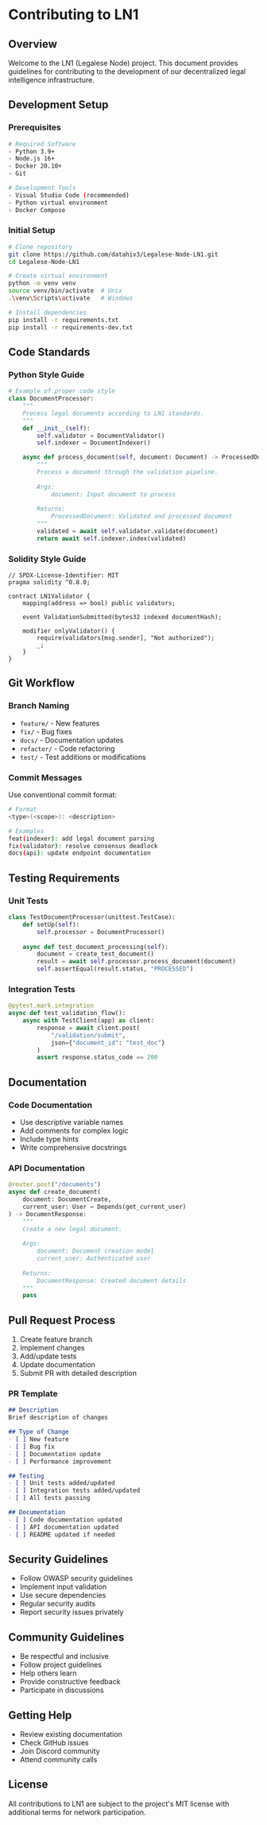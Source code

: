 # Contributing to LN1

## Overview

Welcome to the LN1 (Legalese Node) project. This document provides guidelines for contributing to the development of our decentralized legal intelligence infrastructure.

## Development Setup

### Prerequisites

```bash
# Required Software
- Python 3.9+
- Node.js 16+
- Docker 20.10+
- Git

# Development Tools
- Visual Studio Code (recommended)
- Python virtual environment
- Docker Compose
```

### Initial Setup

```bash
# Clone repository
git clone https://github.com/datahiv3/Legalese-Node-LN1.git
cd Legalese-Node-LN1

# Create virtual environment
python -m venv venv
source venv/bin/activate  # Unix
.\venv\Scripts\activate   # Windows

# Install dependencies
pip install -r requirements.txt
pip install -r requirements-dev.txt
```

## Code Standards

### Python Style Guide

```python
# Example of proper code style
class DocumentProcessor:
    """
    Process legal documents according to LN1 standards.
    """
    def __init__(self):
        self.validator = DocumentValidator()
        self.indexer = DocumentIndexer()

    async def process_document(self, document: Document) -> ProcessedDocument:
        """
        Process a document through the validation pipeline.
        
        Args:
            document: Input document to process
            
        Returns:
            ProcessedDocument: Validated and processed document
        """
        validated = await self.validator.validate(document)
        return await self.indexer.index(validated)
```

### Solidity Style Guide

```solidity
// SPDX-License-Identifier: MIT
pragma solidity ^0.8.0;

contract LN1Validator {
    mapping(address => bool) public validators;
    
    event ValidationSubmitted(bytes32 indexed documentHash);
    
    modifier onlyValidator() {
        require(validators[msg.sender], "Not authorized");
        _;
    }
}
```

## Git Workflow

### Branch Naming

- `feature/` - New features
- `fix/` - Bug fixes
- `docs/` - Documentation updates
- `refactor/` - Code refactoring
- `test/` - Test additions or modifications

### Commit Messages

Use conventional commit format:
```bash
# Format
<type>(<scope>): <description>

# Examples
feat(indexer): add legal document parsing
fix(validator): resolve consensus deadlock
docs(api): update endpoint documentation
```

## Testing Requirements

### Unit Tests

```python
class TestDocumentProcessor(unittest.TestCase):
    def setUp(self):
        self.processor = DocumentProcessor()
        
    async def test_document_processing(self):
        document = create_test_document()
        result = await self.processor.process_document(document)
        self.assertEqual(result.status, "PROCESSED")
```

### Integration Tests

```python
@pytest.mark.integration
async def test_validation_flow():
    async with TestClient(app) as client:
        response = await client.post(
            "/validation/submit",
            json={"document_id": "test_doc"}
        )
        assert response.status_code == 200
```

## Documentation

### Code Documentation

- Use descriptive variable names
- Add comments for complex logic
- Include type hints
- Write comprehensive docstrings

### API Documentation

```python
@router.post("/documents")
async def create_document(
    document: DocumentCreate,
    current_user: User = Depends(get_current_user)
) -> DocumentResponse:
    """
    Create a new legal document.
    
    Args:
        document: Document creation model
        current_user: Authenticated user
        
    Returns:
        DocumentResponse: Created document details
    """
    pass
```

## Pull Request Process

1. Create feature branch
2. Implement changes
3. Add/update tests
4. Update documentation
5. Submit PR with detailed description

### PR Template

```markdown
## Description
Brief description of changes

## Type of Change
- [ ] New feature
- [ ] Bug fix
- [ ] Documentation update
- [ ] Performance improvement

## Testing
- [ ] Unit tests added/updated
- [ ] Integration tests added/updated
- [ ] All tests passing

## Documentation
- [ ] Code documentation updated
- [ ] API documentation updated
- [ ] README updated if needed
```

## Security Guidelines

- Follow OWASP security guidelines
- Implement input validation
- Use secure dependencies
- Regular security audits
- Report security issues privately

## Community Guidelines

- Be respectful and inclusive
- Follow project guidelines
- Help others learn
- Provide constructive feedback
- Participate in discussions

## Getting Help

- Review existing documentation
- Check GitHub issues
- Join Discord community
- Attend community calls

## License

All contributions to LN1 are subject to the project's MIT license with additional terms for network participation.